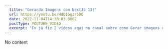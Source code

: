 ```yaml
---
  title: "Gerando Imagens com NextJS 13!"
  url: https://youtu.be/HdQ1Ggzr5DQ
  date: 2022-11-04T14:30:03.000Z
  postType: YOUTUBE_VIDEO
  excerpt: "Eu já fiz 2 vídeos aqui no canal sobre como Gerar imagens usando Pupeteer! Mas dessa vez chegou um \"definitivo\" feito usando uma lib OFICIAL da Vercel, para nos ajudar a gerar OG Images! Bora ver?"
---
```

  
  No content
  